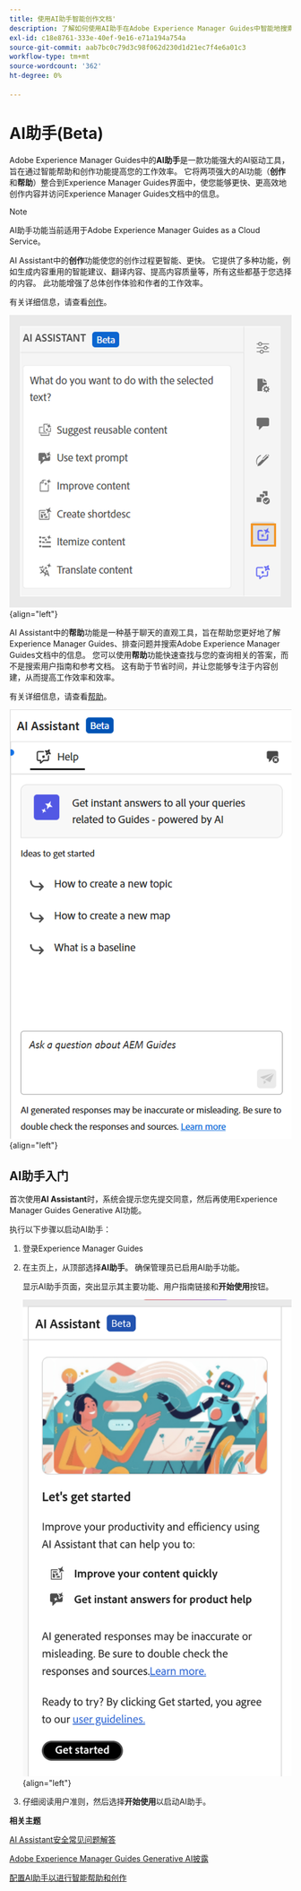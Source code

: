 ```yaml
---
title: 使用AI助手智能创作文档'
description: 了解如何使用AI助手在Adobe Experience Manager Guides中智能地搜索和创作文档。
exl-id: c18e8761-333e-40ef-9e16-e71a194a754a
source-git-commit: aab7bc0c79d3c98f062d230d1d21ec7f4e6a01c3
workflow-type: tm+mt
source-wordcount: '362'
ht-degree: 0%

---
```


# AI助手(Beta)

Adobe Experience Manager Guides中的&#x200B;**AI助手**&#x200B;是一款功能强大的AI驱动工具，旨在通过智能帮助和创作功能提高您的工作效率。 它将两项强大的AI功能（**创作**&#x200B;和&#x200B;**帮助**）整合到Experience Manager Guides界面中，使您能够更快、更高效地创作内容并访问Experience Manager Guides文档中的信息。

>[!NOTE]
>
> AI助手功能当前适用于Adobe Experience Manager Guides as a Cloud Service。

AI Assistant中的&#x200B;**创作**&#x200B;功能使您的创作过程更智能、更快。 它提供了多种功能，例如生成内容重用的智能建议、翻译内容、提高内容质量等，所有这些都基于您选择的内容。 此功能增强了总体创作体验和作者的工作效率。

有关详细信息，请查看[创作](./ai-assistant-right-panel.md)。

![ai助手](./images/ai-assistant-panel.png){align="left"}

AI Assistant中的&#x200B;**帮助**&#x200B;功能是一种基于聊天的直观工具，旨在帮助您更好地了解Experience Manager Guides、排查问题并搜索Adobe Experience Manager Guides文档中的信息。 您可以使用&#x200B;**帮助**&#x200B;功能快速查找与您的查询相关的答案，而不是搜索用户指南和参考文档。 这有助于节省时间，并让您能够专注于内容创建，从而提高工作效率和效率。

有关详细信息，请查看[帮助](./ai-based-smart-help.md)。


![智能帮助面板](images/smart-help-panel.png){align="left"}

## AI助手入门

首次使用&#x200B;**AI Assistant**&#x200B;时，系统会提示您先提交同意，然后再使用Experience Manager Guides Generative AI功能。

执行以下步骤以启动AI助手：

1. 登录Experience Manager Guides
1. 在主页上，从顶部选择&#x200B;**AI助手**。   确保管理员已启用AI助手功能。

   显示AI助手页面，突出显示其主要功能、用户指南链接和&#x200B;**开始使用**&#x200B;按钮。

   ![智能帮助面板](images/get-started-ai.png){align="left"}

1. 仔细阅读用户准则，然后选择&#x200B;**开始使用**&#x200B;以启动AI助手。

**相关主题**

[AI Assistant安全常见问题解答](./ai-assistant-faq.md)

[Adobe Experience Manager Guides Generative AI披露](./adobe-generative-ai-disclosures.md)

[配置AI助手以进行智能帮助和创作](../cs-install-guide/conf-smart-suggestions.md)
